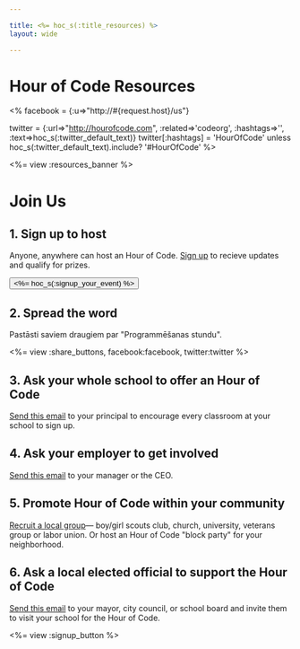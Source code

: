 ```yaml
---

title: <%= hoc_s(:title_resources) %>
layout: wide

---
```


# Hour of Code Resources

<% facebook = {:u=>"http://#{request.host}/us"}

twitter = {:url=>"http://hourofcode.com", :related=>'codeorg', :hashtags=>'', :text=>hoc_s(:twitter_default_text)}
twitter[:hashtags] = 'HourOfCode' unless hoc_s(:twitter_default_text).include? '#HourOfCode' %>

<%= view :resources_banner %>

# Join Us

## 1. Sign up to host

Anyone, anywhere can host an Hour of Code. [Sign up](<%= resolve_url('/') %>) to recieve updates and qualify for prizes.   


[<button><%= hoc_s(:signup_your_event) %></button>](<%= resolve_url('/') %>)

## 2. Spread the word

Pastāsti saviem draugiem par "Programmēšanas stundu".

<%= view :share_buttons, facebook:facebook, twitter:twitter %>

## 3. Ask your whole school to offer an Hour of Code

[Send this email](<%= resolve_url('/resources/promote#sample-emails') %>) to your principal to encourage every classroom at your school to sign up.

## 4. Ask your employer to get involved

[Send this email](<%= resolve_url('/resources/promote#sample-emails') %>) to your manager or the CEO.

## 5. Promote Hour of Code within your community

[Recruit a local group](<%= resolve_url('/resources/promote#sample-emails') %>)— boy/girl scouts club, church, university, veterans group or labor union. Or host an Hour of Code "block party" for your neighborhood.

## 6. Ask a local elected official to support the Hour of Code

[Send this email](<%= resolve_url('/resources/promote#sample-emails') %>) to your mayor, city council, or school board and invite them to visit your school for the Hour of Code.

<%= view :signup_button %>